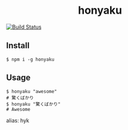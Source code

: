<div align="center">
  <h1>honyaku</h1>
</div>

[![Build Status](https://travis-ci.org/abouthiroppy/honyaku.svg?branch=master)](https://travis-ci.org/abouthiroppy/honyaku)
<!-- npm version badge: https://badge.fury.io/ -->

## Install
```
$ npm i -g honyaku
```

## Usage
```
$ honyaku "awesome"
# 驚くばかり
$ honyaku "驚くばかり"
# Awesome
```

alias: hyk

